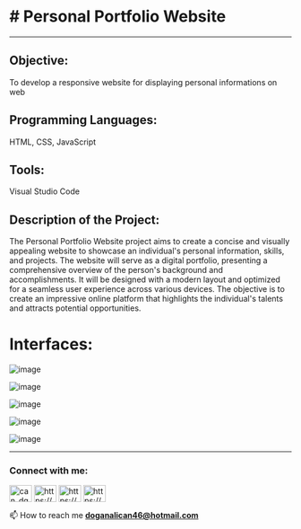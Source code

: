 # # Personal Portfolio Website
___________________________________________________________________________________________________________________

## Objective: 
To develop a responsive website for displaying personal informations on web

## Programming Languages: 
HTML, CSS, JavaScript

## Tools: 
Visual Studio Code

## Description of the Project:
The Personal Portfolio Website project aims to create a concise and visually appealing website to showcase an individual's personal information, skills, and projects. The website will serve as a digital portfolio, presenting a comprehensive overview of the person's background and accomplishments. It will be designed with a modern layout and optimized for a seamless user experience across various devices. The objective is to create an impressive online platform that highlights the individual's talents and attracts potential opportunities.



# Interfaces:
![image](https://github.com/doganalican46/personalPortfolio/assets/76850300/f818d7ea-0828-42ff-ab80-79eb3aa22dc7)

![image](https://github.com/doganalican46/personalPortfolio/assets/76850300/0a4506dc-7377-48e1-93a5-f75fe1bff856)

![image](https://github.com/doganalican46/personalPortfolio/assets/76850300/a67faeb7-e181-4764-91d3-ce361f70299d)

![image](https://github.com/doganalican46/personalPortfolio/assets/76850300/89142526-653c-47a7-a710-f1957a9e1f79)

![image](https://github.com/doganalican46/personalPortfolio/assets/76850300/853a161f-957e-4a7e-95e0-d6f2330b254c)



___________________________________________________________________________________________________________________


<h3 align="left">Connect with me:</h3>
<p align="left">
<a href="https://twitter.com/can_dgn46" target="blank"><img align="center" src="https://raw.githubusercontent.com/rahuldkjain/github-profile-readme-generator/master/src/images/icons/Social/twitter.svg" alt="can_dgn46" height="30" width="40" /></a>
<a href="https://linkedin.com/in/https://www.linkedin.com/in/doganalican46/" target="blank"><img align="center" src="https://raw.githubusercontent.com/rahuldkjain/github-profile-readme-generator/master/src/images/icons/Social/linked-in-alt.svg" alt="https://www.linkedin.com/in/doganalican46/" height="30" width="40" /></a>
<a href="https://fb.com/https://www.facebook.com/doganalican46/" target="blank"><img align="center" src="https://raw.githubusercontent.com/rahuldkjain/github-profile-readme-generator/master/src/images/icons/Social/facebook.svg" alt="https://www.facebook.com/doganalican46/" height="30" width="40" /></a>
<a href="https://instagram.com/https://www.instagram.com/can.dgn.46/" target="blank"><img align="center" src="https://raw.githubusercontent.com/rahuldkjain/github-profile-readme-generator/master/src/images/icons/Social/instagram.svg" alt="https://www.instagram.com/can.dgn.46/" height="30" width="40" /></a>
</p>

📫 How to reach me **doganalican46@hotmail.com**
